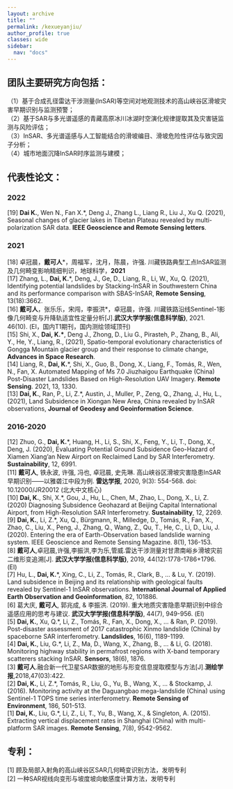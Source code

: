 ```yaml
---
layout: archive
title: ""
permalink: /kexueyanjiu/
author_profile: true
classes: wide
sidebar:
  nav: "docs"
---
```



## 团队主要研究方向包括：

（1）基于合成孔径雷达干涉测量(InSAR)等空间对地观测技术的高山峡谷区滑坡灾害早期识别与监测预警；  
（2）基于SAR与多光谱遥感的青藏高原冰川冰湖时空演化规律提取其及灾害链监测与风险评估；   
（3）InSAR、多光谱遥感与人工智能结合的滑坡编目、滑坡危险性评估与致灾因子分析；  
（4）城市地面沉降InSAR时序监测与建模；   


## 代表性论文：
### 2022
[19] **Dai K.**, Wen N., Fan X.\*, Deng J., Zhang L., Liang R., Liu J., Xu Q. (2021), Seasonal changes of glacier lakes in Tibetan Plateau revealed by multi-polarization SAR data. **IEEE Geoscience and Remote Sensing letters**.   
### 2021  
[18] 卓冠晨，**戴可人**\*，周福军，沈月，陈晨，许强. 川藏铁路典型工点InSAR监测及几何畸变影响精细判识，地球科学，**2021**    
[17] Zhang, L., **Dai, K.**\*, Deng, J., Ge, D., Liang, R., Li, W., Xu, Q. (2021), Identifying potential landslides by Stacking-InSAR in Southwestern China and its performance comparison with SBAS-InSAR, **Remote Sensing**, 13(18):3662.      
[16] **戴可人**，张乐乐，宋闯，李振洪\*，卓冠晨，许强. 川藏铁路沿线Sentinel-1影像几何畸变与升降轨适宜性定量分析[J].**武汉大学学报(信息科学版)**, 2021. 46(10). (EI，国内T1期刊，国内测绘领域顶刊)                                                                                                                                                                                                         
[15] Shi, X., **Dai, K.\***, Deng J., Zhong, D., Liu G., Pirasteh, P., Zhang, B., Ali, Y., He, Y., Liang, R., (2021), Spatio-temporal evolutionary characteristics of Gongga Mountain glacier group and their response to climate change, **Advances in Space Research**.     
[14] Liang, R., **Dai, K.**\*, Shi, X., Guo, B., Dong, X., Liang, F., Tomás, R., Wen, N., Fan, X. Automated Mapping of Ms 7.0 Jiuzhaigou Earthquake (China) Post-Disaster Landslides Based on High-Resolution UAV Imagery. **Remote Sensing**. 2021, 13, 1330.      
[13] **Dai, K.**, Ran, P., Li, Z.\*, Austin, J., Muller, P., Zeng, Q., Zhang, J., Hu, L., (2021), Land Subsidence in Xiongan New Area, China revealed by InSAR observations, **Journal of Geodesy and Geoinformation Science**.      
### 2016-2020
[12] Zhuo, G., **Dai, K.**\*, Huang, H., Li, S., Shi, X., Feng, Y., Li, T., Dong, X., Deng, J. (2020), Evaluating Potential Ground Subsidence Geo-Hazard of Xiamen Xiang’an New Airport on Reclaimed Land by SAR Interferometry. **Sustainability**, 12, 6991.       
[11] **戴可人**, 铁永波, 许强, 冯也, 卓冠晨, 史先琳. 高山峡谷区滑坡灾害隐患InSAR早期识别——以雅砻江中段为例. **雷达学报**, 2020, 9(3): 554-568. doi: 10.12000/JR20012 (北大中文核心)        
[10] **Dai, K.**, Shi, X.\*, Gou, J., Hu, L., Chen, M., Zhao, L., Dong, X., Li, Z. (2020) Diagnosing Subsidence Geohazard at Beijing Capital International Airport, from High-Resolution SAR Interferometry. **Sustainability**, 12, 2269.         
[9] **Dai, K.**, Li, Z.\*, Xu, Q., Bürgmann, R., Milledge, D., Tomás, R., Fan, X., Zhao, C., Liu, X., Peng, J., Zhang, Q., Wang, Z., Qu, T., He, C., Li, D., Liu, J. (2020). Entering the era of Earth-Observation based landslide warning system. IEEE Geoscience and Remote Sensing Magazine. 8(1), 136-153.        
[8] **戴可人**,卓冠晨,许强,李振洪,李为乐,管威.雷达干涉测量对甘肃南峪乡滑坡灾前二维形变追溯[J]. **武汉大学学报(信息科学版)**, 2019, 44(12):1778-1786+1796. (EI)       
[7] Hu, L., **Dai, K.**\*, Xing, C., Li, Z., Tomás, R., Clark, B., ... & Lu, Y. (2019). Land subsidence in Beijing and its relationship with geological faults revealed by Sentinel-1 InSAR observations. **International Journal of Applied Earth Observation and Geoinformation**, 82, 101886.        
[6] 葛大庆, **戴可人**, 郭兆成, & 李振洪. (2019). 重大地质灾害隐患早期识别中综合遥感应用的思考与建议. **武汉大学学报(信息科学版)**, 44(7), 949-956. (EI)        
[5] **Dai, K.**, Xu, Q.\*, Li, Z., Tomás, R., Fan, X., Dong, X., ... & Ran, P. (2019). Post-disaster assessment of 2017 catastrophic Xinmo landslide (China) by spaceborne SAR interferometry. **Landslides**, 16(6), 1189-1199.         
[4] **Dai, K.**, Liu, G.\*, Li, Z., Ma, D., Wang, X., Zhang, B., ... & Li, G. (2018). Monitoring highway stability in permafrost regions with X-band temporary scatterers stacking InSAR. **Sensors**, 18(6), 1876.        
[3] **戴可人**.融合新一代卫星SAR数据的地形与形变信息提取模型与方法[J].**测绘学报**,2018,47(03):422.        
[2] **Dai, K.**, Li, Z.\*, Tomás, R., Liu, G., Yu, B., Wang, X., ... & Stockamp, J. (2016). Monitoring activity at the Daguangbao mega-landslide (China) using Sentinel-1 TOPS time series interferometry. **Remote Sensing of Environment**, 186, 501-513.         
[1] **Dai, K.**, Liu, G.\*, Li, Z., Li, T., Yu, B., Wang, X., & Singleton, A. (2015). Extracting vertical displacement rates in Shanghai (China) with multi-platform SAR images. **Remote Sensing**, 7(8), 9542-9562.       
 
## 专利：
[1] 顾及局部入射角的高山峡谷区SAR几何畸变识别方法，发明专利    
[2] 一种SAR视线向变形与坡度坡向敏感度计算方法，发明专利

